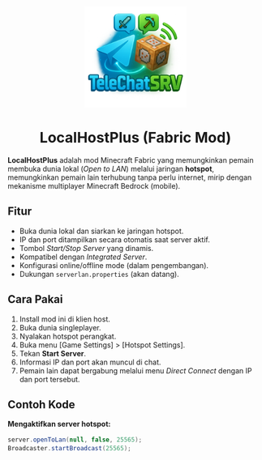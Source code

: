 <p align="center">
  <img src="https://raw.githubusercontent.com/Naufal90/TeleChatSRV/c6022d8dfcf5066614631cc1604aadc38d192018/.github/assets/logo.PNG" alt="TeleChatSRV Logo" width="200"/>
</p>

<h1 align="center">LocalHostPlus (Fabric Mod)</h1>

**LocalHostPlus** adalah mod Minecraft Fabric yang memungkinkan pemain membuka dunia lokal (*Open to LAN*) melalui jaringan **hotspot**, memungkinkan pemain lain terhubung tanpa perlu internet, mirip dengan mekanisme multiplayer Minecraft Bedrock (mobile).

## Fitur

- Buka dunia lokal dan siarkan ke jaringan hotspot.
- IP dan port ditampilkan secara otomatis saat server aktif.
- Tombol *Start/Stop Server* yang dinamis.
- Kompatibel dengan *Integrated Server*.
- Konfigurasi online/offline mode (dalam pengembangan).
- Dukungan `serverlan.properties` (akan datang).

## Cara Pakai

1. Install mod ini di klien host.
2. Buka dunia singleplayer.
3. Nyalakan hotspot perangkat.
4. Buka menu [Game Settings] > [Hotspot Settings].
5. Tekan **Start Server**.
6. Informasi IP dan port akan muncul di chat.
7. Pemain lain dapat bergabung melalui menu *Direct Connect* dengan IP dan port tersebut.

## Contoh Kode

**Mengaktifkan server hotspot:**
```java
server.openToLan(null, false, 25565);
Broadcaster.startBroadcast(25565);
